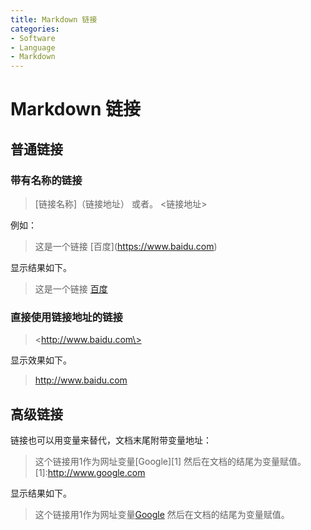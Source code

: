 ```yaml
---
title: Markdown 链接
categories:
- Software
- Language
- Markdown
---
```

# Markdown 链接

## 普通链接

### 带有名称的链接

> \[链接名称\]（链接地址）
>或者。
><链接地址>

例如：
> 这是一个链接 \[百度\](https://www.baidu.com)

显示结果如下。
> 这是一个链接 [百度](https://www.baidu.com)

### 直接使用链接地址的链接

> \<http://www.baidu.com\>

显示效果如下。
> <http://www.baidu.com>

## 高级链接

链接也可以用变量来替代，文档末尾附带变量地址：
> 这个链接用1作为网址变量\[Google\]\[1\]
然后在文档的结尾为变量赋值。
\[1]:http://www.google.com

显示结果如下。
> 这个链接用1作为网址变量[Google][1]
然后在文档的结尾为变量赋值。

[1]:http://www.google.com
